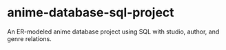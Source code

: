 # anime-database-sql-project
An ER-modeled anime database project using SQL with studio, author, and genre relations.
